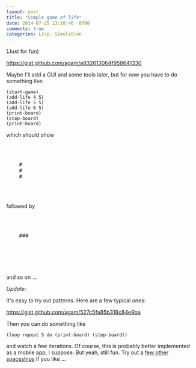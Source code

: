 ```yaml
---
layout: post
title: "Simple game of life"
date: 2014-07-25 13:10:46 -0700
comments: true
categories: Lisp, Simulation
---
```


(Just for fun)

https://gist.github.com/agam/a832613064f958641330

Maybe I'll add a GUI and some tools later, but for now you have to do something like:

```
(start-game)
(add-life 4 5)
(add-life 5 5)
(add-life 6 5)
(print-board)
(step-board)
(print-board)
```

which should show

<pre>



    #
    #
    #



</pre>

followed by

<pre>



    ###





</pre>

and so on ...

_Update:_

It's easy to try out patterns. Here are a few typical ones:

https://gist.github.com/agam/527c5fa85b316c84e9ba

Then you can do something like

```
(loop repeat 5 do (print-board) (step-board))
```

and watch a few iterations. Of course, this is probably better implemented as a mobile app, I suppose. But yeah, still fun. Try out a [few other spaceships](http://wwwhomes.uni-bielefeld.de/achim/moving.html) if you like ...